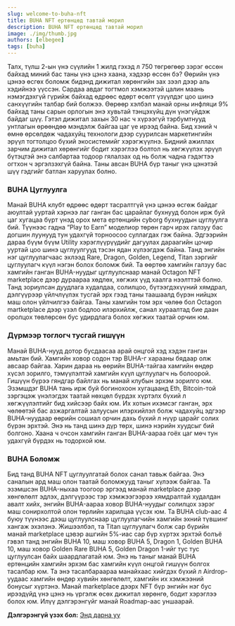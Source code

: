 ```yaml
---
slug: welcome-to-buha-nft
title: BUHA NFT ертөнцөд тавтай морил
description: BUHA NFT ертөнцөд тавтай морил
image: ./img/thumb.jpg
authors: [elbegee]
tags: [buha]
---
```


Талх, түлш 2-ын үнэ сүүлийн 1 жилд гэхэд л 750 төгрөгөөр зэрэг өссөн байхад миний бас таны үнэ цэнэ хаана, хэдээр өссөн бэ? Өөрийн үнэ цэнээ өсгөх боломж бидэнд дижитал хөрөнгийн зах зээл дээр аль хэдийнээ үүссэн. Сардаа авдаг тогтмол хэмжээтэй цалин маань нэмэгдэхгүй гүрийж байхад өдрөөс өдөрт өсөлт үзүүлдэг цоо шинэ санхүүгийн талбар бий болжээ. Өөрөөр хэлбэл манай орны  инфляци 9% байхад таны сарын орлогын энэ хувьтай тэнцэхүйц дүн үнэгүйдэж байдаг шүү. Гэтэл дижитал захын 30 нас ч хүрээгүй тэрбумтнууд унтлагын өрөөндөө мэндэлж байгаа цаг үе ирээд байна. Бид хэний ч өмнө өрсөлдөж чадахуйц технологи дээр суурилсан маркетингийн эрүүл тогтолцоо бүхий экосистемийг хэрэгжүүлнэ. Бидний ажиллах зарчим дижитал хөрөнгийг бодит хэрэглээ болтол нь хөгжүүлэх эрүүл бүтэцтэй энэ салбартаа тодоор гялалзах од нь болж чадна гэдэгтээ огтхон ч эргэлзэхгүй байна. Таны авсан BUHA бүр таныг үнэ цэнэтэй шүү гэдгийг батлан харуулах болно.

### BUHA Цуглуулга

Манай BUHA клубт өдрөөс өдөрт тасралтгүй үнэ цэнээ өсгөж байдаг аюултай ууртай хэрнээ лаг ганган бас царайлаг бухнууд болон ирж буй цаг хугацаа бүрт үнэд орох мета ертөнцийн cyborg бухнуудын цуглуулга бий. Түүнээс гадна “Play to Earn” моделиор төрөн гарч ирэх галзуу бас догшин луунууд тун удахгүй торноосоо суллагдах гэж байна. Эдгээрийн дараа бүүм бүүм Utility хэрэглүүрүүдийг дагуулах дараагийн цочир ууртай цоо шинэ цуглуулгууд тэсэн ядан хүлээгдэж байна. Танд энгийн нэг цуглуулагчаас эхлээд Rare, Dragon, Golden, Legend, Titan зэргийг цуглуулагч күүл нэгэн болох боломж бий. Та өөртөө хамгийн галзуу бас хамгийн ганган BUHA-нуудыг цуглуулснаар манай Octagon NFT marketplace дээр дураараа хөдлөх, хөгжих үүд хаалга нээлттэй болно. Танд зориулсан дуудлага худалдаа, солилцоо, бүтээгдэхүүний хямдрал, дэлгүүрээр үйлчлүүлэх тусгай эрх гээд таны таашаалд бүрэн нийцэх маш олон үйлчилгээ байгаа. Таны хамгийн том эрх чөлөө бол Octagon martketplace дээр үзэл бодлоо илэрхийлж, санал хураалтад бие даан оролцох төвлөрсөн бус удирдлага болох хөгжих таатай орчин юм.

### Дүрмээр тоглогч тусгай гишүүн

Манай BUHA-нууд дотор бусдаасаа арай онцгой хэд хэдэн ганган амьтан бий. Хамгийн ховор содон тэр BUHA-г харааны бядаар олж авсаар байгаа. Харин дараа нь өөрийн BUHA-тайгаа хамгийн өндөр хүсэл зорилго, тэмүүлэлтэй хамгийн күүл цуглуулагч нь болоорой. Гишүүн бүрээ гяндгар байлгах нь манай клубын эрхэм зорилго юм. Эзэмшдэг BUHA тань ирж буй богинохоон хугацаанд Eth, Bitcoin-той зэргэцэж үнэлэгдэх таатай нөхцөл бүрдэх хүртэлх бүхий л хөгжүүлэлтийг бид хийсээр байх юм. Их хотын ихэмсэг ганган, эрх чөлөөтэй бас азжаргалтай залуусын илэрхийлэл болж чадахуйц эдгээр BUHA-нуудаар өөрийн сошиал орчин дахь бүхий л нүүр царайг солих бүрэн эрхтэй. Энэ нь танд шинэ дүр төрх, шинэ нэрийн хуудсыг бий болгоно. Хаана ч очсон хамгийн ганган BUHA-аараа гоёх цаг мөч тун удахгүй бүрдэх нь тодорхой юм.

### BUHA Боломж

Бид танд BUHA NFT цуглуулгатай болох санал тавьж байгаа. Энэ саналын ард маш олон таатай боломжууд таныг хүлээж байгаа. Та эзэмшсэн BUHA-ныхаа тоогоор эргээд манай marketplace дээр хөнгөлөлт эдлэх, дэлгүүрээс тэр хэмжээгээрээ хямдралтай худалдан авалт хийх, энгийн BUHA-аараа ховор BUHA-нуудыг солилцох зэрэг маш сонирхолтой олон төрлийн харилцаа үүсэх юм. Та BUHA club-аас 4 буюу түүнээс дээш цуглуулснаар цуглуулагчийн хамгийн эхний түвшинг хангаж эхэлэнэ. Жишээлбэл, та Titan цуглуулагч болж сар бүрийн манай marketplace цэвэр ашгийн 5%-иас сар бүр хүртэх эрхтэй болъё гэвэл танд энгийн BUHA 10, маш ховор BUHA 5, Dragon 1, Golden BUHA 10,  маш ховор Golden Rare BUHA 5, Golden Dragon 1-ийг тус тус цуглуулсан байх шаардлагатай юм. Энэ нь таныг манай BUHA ертөнцийн хамгийн эрхэм бас хамгийн күүл онцгой гишүүн болгох тасалбар юм. Та энэ тасалбараараа манайхаас хийгдэх бүхий л Airdrop-уудаас хамгийн өндөр хувийн хөнгөлөлт, хамгийн их хэмжээний бонусыг хүртэнэ. Манай marketplace дээрх NFT бүр энгийн нэг бус ирээдүйд үнэ цэнэ нь үргэлж өсөх дижитал хөрөнгө, бодит хэрэглээ болох юм. Илүү дэлгэрэнгүйг манай Roadmap-аас уншаарай.

**Дэлгэрэнгүй үзэх бол:** [Энд дарна уу](https://www.buha.mn/nft#ranking)
